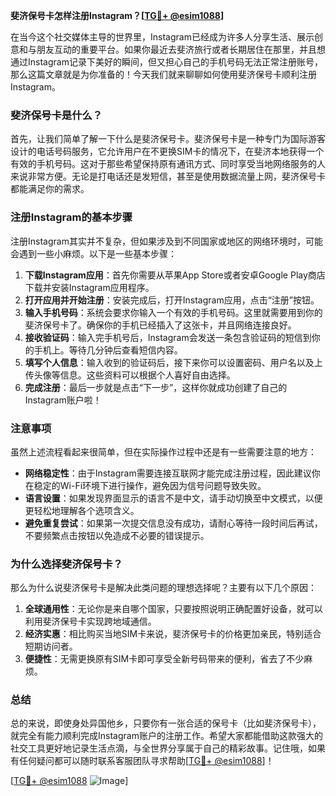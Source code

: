 **斐济保号卡怎样注册Instagram？[[TG💪+ @esim1088](https://t.me/s/esim1088)]**

在当今这个社交媒体主导的世界里，Instagram已经成为许多人分享生活、展示创意和与朋友互动的重要平台。如果你最近去斐济旅行或者长期居住在那里，并且想通过Instagram记录下美好的瞬间，但又担心自己的手机号码无法正常注册账号，那么这篇文章就是为你准备的！今天我们就来聊聊如何使用斐济保号卡顺利注册Instagram。

### 斐济保号卡是什么？

首先，让我们简单了解一下什么是斐济保号卡。斐济保号卡是一种专门为国际游客设计的电话号码服务，它允许用户在不更换SIM卡的情况下，在斐济本地获得一个有效的手机号码。这对于那些希望保持原有通讯方式、同时享受当地网络服务的人来说非常方便。无论是打电话还是发短信，甚至是使用数据流量上网，斐济保号卡都能满足你的需求。

### 注册Instagram的基本步骤

注册Instagram其实并不复杂，但如果涉及到不同国家或地区的网络环境时，可能会遇到一些小麻烦。以下是一些基本步骤：

1. **下载Instagram应用**：首先你需要从苹果App Store或者安卓Google Play商店下载并安装Instagram应用程序。
2. **打开应用并开始注册**：安装完成后，打开Instagram应用，点击“注册”按钮。
3. **输入手机号码**：系统会要求你输入一个有效的手机号码。这里就需要用到你的斐济保号卡了。确保你的手机已经插入了这张卡，并且网络连接良好。
4. **接收验证码**：输入完手机号后，Instagram会发送一条包含验证码的短信到你的手机上。等待几分钟后查看短信内容。
5. **填写个人信息**：输入收到的验证码后，接下来你可以设置密码、用户名以及上传头像等信息。这些资料可以根据个人喜好自由选择。
6. **完成注册**：最后一步就是点击“下一步”，这样你就成功创建了自己的Instagram账户啦！

### 注意事项

虽然上述流程看起来很简单，但在实际操作过程中还是有一些需要注意的地方：

- **网络稳定性**：由于Instagram需要连接互联网才能完成注册过程，因此建议你在稳定的Wi-Fi环境下进行操作，避免因为信号问题导致失败。
- **语言设置**：如果发现界面显示的语言不是中文，请手动切换至中文模式，以便更轻松地理解各个选项含义。
- **避免重复尝试**：如果第一次提交信息没有成功，请耐心等待一段时间后再试，不要频繁点击按钮以免造成不必要的错误提示。

### 为什么选择斐济保号卡？

那么为什么说斐济保号卡是解决此类问题的理想选择呢？主要有以下几个原因：

1. **全球通用性**：无论你是来自哪个国家，只要按照说明正确配置好设备，就可以利用斐济保号卡实现跨地域通信。
2. **经济实惠**：相比购买当地SIM卡来说，斐济保号卡的价格更加亲民，特别适合短期访问者。
3. **便捷性**：无需更换原有SIM卡即可享受全新号码带来的便利，省去了不少麻烦。

### 总结

总的来说，即使身处异国他乡，只要你有一张合适的保号卡（比如斐济保号卡），就完全有能力顺利完成Instagram账户的注册工作。希望大家都能借助这款强大的社交工具更好地记录生活点滴，与全世界分享属于自己的精彩故事。记住哦，如果有任何疑问都可以随时联系客服团队寻求帮助[[TG💪+ @esim1088](https://t.me/s/esim1088)]！

[[TG💪+ @esim1088](https://t.me/s/esim1088) ![Image](https://i.postimg.cc/4NQfJmqS/Snipaste-2025-05-13-00-14-12.png)]